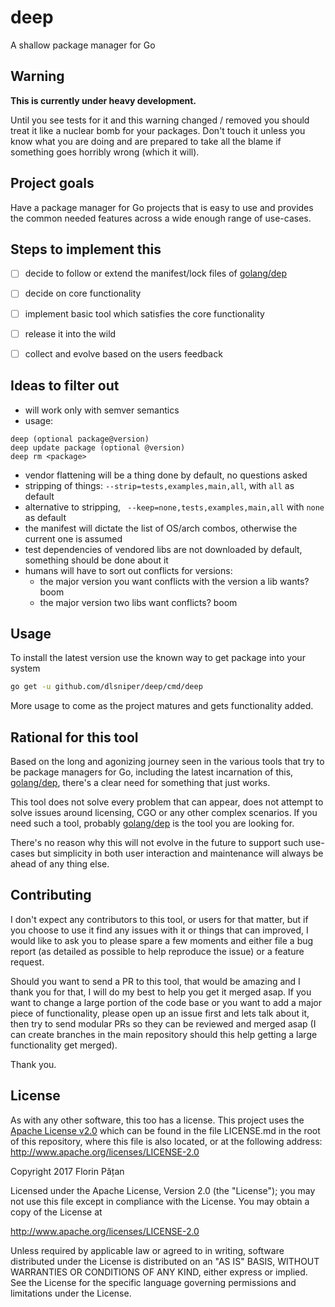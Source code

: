# deep

A shallow package manager for Go

## Warning

**This is currently under heavy development.**

Until you see tests for it and this warning changed / removed you should treat
it like a nuclear bomb for your packages. Don't touch it unless you know what
you are doing and are prepared to take all the blame if something goes horribly
wrong (which it will).

## Project goals

Have a package manager for Go projects that is easy to use and provides the
common needed features across a wide enough range of use-cases.

## Steps to implement this

- [ ] decide to follow or extend the manifest/lock files of [golang/dep](https://github.com/golang/dep)
- [ ] decide on core functionality
- [ ] implement basic tool which satisfies the core functionality
- [ ] release it into the wild
- [ ] collect and evolve based on the users feedback


## Ideas to filter out

- will work only with semver semantics
- usage:
```shell
deep (optional package@version)
deep update package (optional @version)
deep rm <package>
```
- vendor flattening will be a thing done by default, no questions asked
- stripping of things: ` --strip=tests,examples,main,all `, with ` all ` as
default
- alternative to stripping, `  --keep=none,tests,examples,main,all ` with
` none ` as default
- the manifest will dictate the list of OS/arch combos, otherwise the current
one is assumed
- test dependencies of vendored libs are not downloaded by default, something
should be done about it
- humans will have to sort out conflicts for versions:
  - the major version you want conflicts with the version a lib wants? boom
  - the major version two libs want conflicts? boom


## Usage

To install the latest version use the known way to get package into your system

```bash
go get -u github.com/dlsniper/deep/cmd/deep
```

More usage to come as the project matures and gets functionality added.


## Rational for this tool

Based on the long and agonizing journey seen in the various tools that try to
be package managers for Go, including the latest incarnation of this,
[golang/dep](https://github.com/golang/dep), there's a clear need for something
that just works.

This tool does not solve every problem that can appear, does not attempt to
solve issues around licensing, CGO or any other complex scenarios. If you need
such a tool, probably [golang/dep](https://github.com/golang/dep) is the tool
you are looking for.

There's no reason why this will not evolve in the future to support such
use-cases but simplicity in both user interaction and maintenance will always
be ahead of any thing else.

## Contributing

I don't expect any contributors to this tool, or users for that matter, but if
you choose to use it find any issues with it or things that can improved, I
would like to ask you to please spare a few moments and either file a bug
report (as detailed as possible to help reproduce the issue) or a feature
request.

Should you want to send a PR to this tool, that would be amazing and I thank
you for that, I will do my best to help you get it merged asap. If you want to
change a large portion of the code base or you want to add a major piece of
functionality, please open up an issue first and lets talk about it, then try
to send modular PRs so they can be reviewed and merged asap (I can create
branches in the main repository should this help getting a large functionality
get merged).

Thank you.

## License

As with any other software, this too has a license. This project uses the
[Apache License v2.0](LICENSE.md) which can be found in the file LICENSE.md in
the root of this repository, where this file is also located, or at the
following address: http://www.apache.org/licenses/LICENSE-2.0

Copyright 2017 Florin Pățan

Licensed under the Apache License, Version 2.0 (the "License");
you may not use this file except in compliance with the License.
You may obtain a copy of the License at

   http://www.apache.org/licenses/LICENSE-2.0

Unless required by applicable law or agreed to in writing, software
distributed under the License is distributed on an "AS IS" BASIS,
WITHOUT WARRANTIES OR CONDITIONS OF ANY KIND, either express or implied.
See the License for the specific language governing permissions and
limitations under the License.
